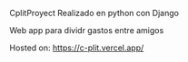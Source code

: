 CplitProyect 
Realizado en python con Django

Web app para dividr gastos entre amigos

Hosted on: https://c-plit.vercel.app/

